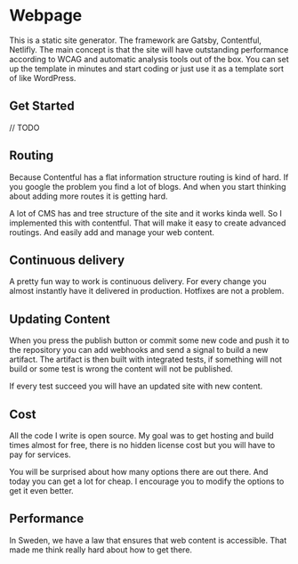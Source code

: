 
# Webpage
This is a static site generator. The framework are Gatsby, Contentful, Netlifly. The main concept is that the site will have outstanding performance according to WCAG and automatic analysis tools out of the box. You can set up the template in minutes and start coding or just use it as a template sort of like WordPress.

## Get Started
// TODO

## Routing
Because Contentful has a flat information structure routing is kind of hard. If you google the problem you find a lot of blogs. And when you start thinking about adding more routes it is getting hard.

A lot of CMS has and tree structure of the site and it works kinda well. So I implemented this with contentful. That will make it easy to create advanced routings. And easily add and manage your web content.

## Continuous delivery
A pretty fun way to work is continuous delivery. For every change you almost instantly have it delivered in production. Hotfixes are not a problem.

## Updating Content
When you press the publish button or commit some new code and push it to the repository you can add webhooks and send a signal to build a new artifact. The artifact is then built with integrated tests, if something will not build or some test is wrong the content will not be published.

If every test succeed you will have an updated site with new content.

## Cost
All the code I write is open source. My goal was to get hosting and build times almost for free, there is no hidden license cost but you will have to pay for services.

You will be surprised about how many options there are out there. And today you can get a lot for cheap. I encourage you to modify the options to get it even better.

## Performance
In Sweden, we have a law that ensures that web content is accessible. That made me think really hard about how to get there. 